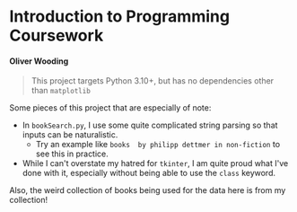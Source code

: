 # Introduction to Programming Coursework
#### Oliver Wooding

>This project targets Python 3.10+, but has no dependencies other than `matplotlib`

Some pieces of this project that are especially of note:
- In `bookSearch.py`, I use some quite complicated string parsing so that inputs can be naturalistic.
  - Try an example like `books  by philipp dettmer in non-fiction` to see this in practice.
- While I can't overstate my hatred for `tkinter`, I am quite proud what I've done with it, especially without being able to use the `class` keyword.

Also, the weird collection of books being used for the data here is from my collection!
